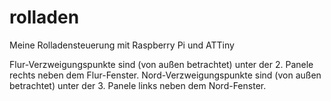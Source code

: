 rolladen
========

Meine Rolladensteuerung mit Raspberry Pi und ATTiny

Flur-Verzweigungspunkte sind (von außen betrachtet) unter der 2. Panele rechts neben dem Flur-Fenster.
Nord-Verzweigungspunkte sind (von außen betrachtet) unter der 3. Panele links neben dem Nord-Fenster.

